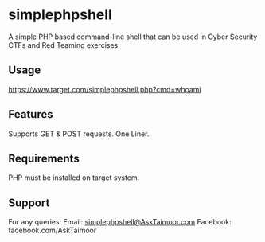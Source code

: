 # simplephpshell
A simple PHP based command-line shell that can be used in Cyber Security CTFs and Red Teaming exercises.

## Usage
https://www.target.com/simplephpshell.php?cmd=whoami

## Features
Supports GET & POST requests.
One Liner.

## Requirements
PHP must be installed on target system.

## Support
For any queries:
Email: simplephpshell@AskTaimoor.com
Facebook: facebook.com/AskTaimoor
